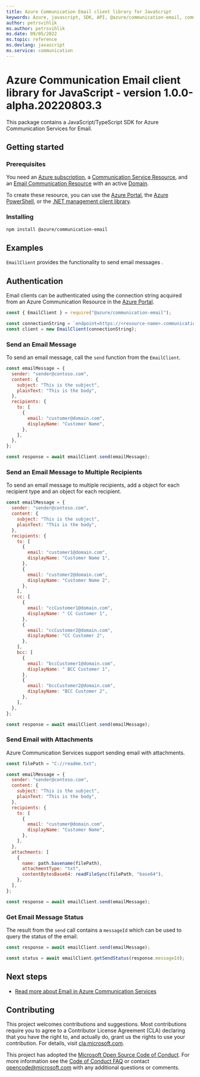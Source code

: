 ```yaml
---
title: Azure Communication Email client library for JavaScript
keywords: Azure, javascript, SDK, API, @azure/communication-email, communication
author: petrsvihlik
ms.author: petrsvihlik
ms.date: 09/05/2022
ms.topic: reference
ms.devlang: javascript
ms.service: communication
---
```

# Azure Communication Email client library for JavaScript - version 1.0.0-alpha.20220803.3 


This package contains a JavaScript/TypeScript SDK for Azure Communication Services for Email.

## Getting started

### Prerequisites

You need an [Azure subscription][azure_sub], a [Communication Service Resource][communication_resource_docs], and an [Email Communication Resource][email_resource_docs] with an active [Domain][domain_overview].

To create these resource, you can use the [Azure Portal][communication_resource_create_portal], the [Azure PowerShell][communication_resource_create_power_shell], or the [.NET management client library][communication_resource_create_net].

### Installing

```bash
npm install @azure/communication-email
```

## Examples

`EmailClient` provides the functionality to send email messages .

## Authentication

Email clients can be authenticated using the connection string acquired from an Azure Communication Resource in the [Azure Portal][azure_portal].

```javascript
const { EmailClient } = require("@azure/communication-email");

const connectionString = `endpoint=https://<resource-name>.communication.azure.com/;accessKey=<Base64-Encoded-Key>`;
const client = new EmailClient(connectionString);
```

### Send an Email Message

To send an email message, call the `send` function from the `EmailClient`.

```javascript Snippet:Azure_Communication_Email_Send
const emailMessage = {
  sender: "sender@contoso.com",
  content: {
    subject: "This is the subject",
    plainText: "This is the body",
  },
  recipients: {
    to: [
      {
        email: "customer@domain.com",
        displayName: "Customer Name",
      },
    ],
  },
};

const response = await emailClient.send(emailMessage);
```

### Send an Email Message to Multiple Recipients

To send an email message to multiple recipients, add a object for each recipient type and an object for each recipient.

```javascript Snippet:Azure_Communication_Email_Send_Multiple_Recipients
const emailMessage = {
  sender: "sender@contoso.com",
  content: {
    subject: "This is the subject",
    plainText: "This is the body",
  },
  recipients: {
    to: [
      {
        email: "customer1@domain.com",
        displayName: "Customer Name 1",
      },
      {
        email: "customer2@domain.com",
        displayName: "Customer Name 2",
      },
    ],
    cc: [
      {
        email: "ccCustomer1@domain.com",
        displayName: " CC Customer 1",
      },
      {
        email: "ccCustomer2@domain.com",
        displayName: "CC Customer 2",
      },
    ],
    bcc: [
      {
        email: "bccCustomer1@domain.com",
        displayName: " BCC Customer 1",
      },
      {
        email: "bccCustomer2@domain.com",
        displayName: "BCC Customer 2",
      },
    ],
  },
};

const response = await emailClient.send(emailMessage);
```

### Send Email with Attachments

Azure Communication Services support sending email with attachments.

```javascript Snippet:Azure_Communication_Email_Send_With_Attachments
const filePath = "C://readme.txt";

const emailMessage = {
  sender: "sender@contoso.com",
  content: {
    subject: "This is the subject",
    plainText: "This is the body",
  },
  recipients: {
    to: [
      {
        email: "customer@domain.com",
        displayName: "Customer Name",
      },
    ],
  },
  attachments: [
    {
      name: path.basename(filePath),
      attachmentType: "txt",
      contentBytesBase64: readFileSync(filePath, "base64"),
    },
  ],
};

const response = await emailClient.send(emailMessage);
```

### Get Email Message Status

The result from the `send` call contains a `messageId` which can be used to query the status of the email.

```javascript Snippet:Azure_Communication_Email_GetSendStatus
const response = await emailClient.send(emailMessage);

const status = await emailClient.getSendStatus(response.messageId);
```

## Next steps

- [Read more about Email in Azure Communication Services][nextsteps]

## Contributing

This project welcomes contributions and suggestions. Most contributions require you to agree to a Contributor License Agreement (CLA) declaring that you have the right to, and actually do, grant us the rights to use your contribution. For details, visit [cla.microsoft.com][cla].

This project has adopted the [Microsoft Open Source Code of Conduct][coc]. For more information see the [Code of Conduct FAQ][coc_faq] or contact [opencode@microsoft.com][coc_contact] with any additional questions or comments.

<!-- LINKS -->

[azure_sub]: https://azure.microsoft.com/free/dotnet/
[azure_portal]: https://portal.azure.com
[cla]: https://cla.microsoft.com
[coc]: https://opensource.microsoft.com/codeofconduct/
[coc_faq]: https://opensource.microsoft.com/codeofconduct/faq/
[coc_contact]: mailto:opencode@microsoft.com
[communication_resource_docs]: /azure/communication-services/quickstarts/create-communication-resource?tabs=windows&pivots=platform-azp
[email_resource_docs]: https://aka.ms/acsemail/createemailresource
[communication_resource_create_portal]: /azure/communication-services/quickstarts/create-communication-resource?tabs=windows&pivots=platform-azp
[communication_resource_create_power_shell]: /powershell/module/az.communication/new-azcommunicationservice
[communication_resource_create_net]: /azure/communication-services/quickstarts/create-communication-resource?tabs=windows&pivots=platform-net
[package]: https://www.nuget.org/packages/Azure.Communication.Common/
[product_docs]: https://aka.ms/acsemail/overview
[nextsteps]: https://aka.ms/acsemail/overview
[nuget]: https://www.nuget.org/
[source]: https://github.com/Azure/azure-sdk-for-net/tree/main/sdk/communication
[domain_overview]: https://aka.ms/acsemail/domainsoverview

